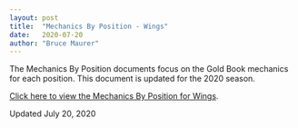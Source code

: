 ```yaml
---
layout: post
title:  "Mechanics By Position - Wings"
date:   2020-07-20
author: "Bruce Maurer"
---
```


The Mechanics By Position documents focus on the Gold Book mechanics for each
position. This document is updated for the 2020 season.

[Click here to view the Mechanics By Position for
Wings](https://storage.googleapis.com/ohsaa-websites/mechanics/Mechanics-by-Position-Wings-2020.pdf).

Updated July 20, 2020
